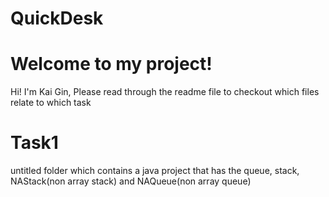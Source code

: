 # QuickDesk

# Welcome to my project!

Hi! I'm Kai Gin, Please read through the readme file to checkout which files relate to which task


# Task1

untitled folder which contains a java project that has the queue, stack, NAStack(non array stack) and NAQueue(non array queue)
